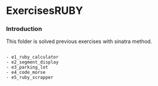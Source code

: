 ExercisesRUBY
=============

### Introduction

This folder is solved previous exercises with sinatra method.

```

- e1_ruby_calculator
- e2_segment_display
- e3_parking_lot
- e4_code_morse
- e5_ruby_scrapper

```